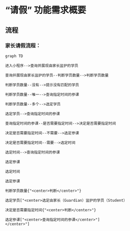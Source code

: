# “请假” 功能需求概要

## 流程

### 家长请假流程：

```mermaid
graph TD

进入小程序-->查询并展现由家长监护的学员

查询并展现由家长监护的学员--判断学员数量-->判断学员数量

判断学员数量--没有-->提示没有匹配的学员

判断学员数量--唯一-->查询指定时间的参课

判断学员数量--多个-->选定学员

选定学员-->查询指定时间的参课

查询指定时间的参课--是否需要指定时间-->决定是否需要指定时间

决定是否需要指定时间--不需要-->选定参课

决定是否需要指定时间--需要-->选定时间

选定时间-->查询指定时间的参课

选定参课

选定时间

选定参课

判断学员数量{"<center>判断</center>"}

选定学员["<center>选定由家长（Guardian）监护的学员（Student）

决定是否需要指定时间{"<center>判断</center>"}

选定参课["<center>查询指定时间的参课</center>"]
</center>"]

```
<!--stackedit_data:
eyJoaXN0b3J5IjpbLTQ5OTMwNzgxNCw4NDI0MDUwMDYsMTk0OT
g5NTE1MywtMzkzNDY3NTkyLC0xMjg4MjEyNjEzLDE5Njk1Nzg0
NjEsLTIxMDk0NzM2MzIsNjUzODc2NjEsMjM2ODQzNDMsMjEwMz
kyMzMyMiw4MzI1NTg0OTQsLTEzMDAyMDk5NTQsNzMwOTk4MTE2
XX0=
-->